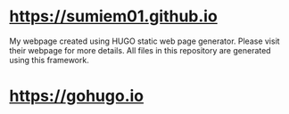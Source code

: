 # https://sumiem01.github.io

My webpage created using HUGO static web page generator.
Please visit their webpage for more details.
All files in this repository are generated using this framework.

# https://gohugo.io

